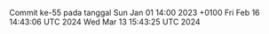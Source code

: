 Commit ke-55 pada tanggal Sun Jan 01 14:00 2023 +0100
Fri Feb 16 14:43:06 UTC 2024
Wed Mar 13 15:43:25 UTC 2024
